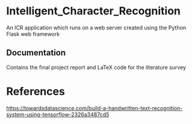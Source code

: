 # Intelligent_Character_Recognition
An ICR application which runs on a web server created using the Python Flask web framework

## Documentation
Contains the final project report and LaTeX code for the literature survey

# References
https://towardsdatascience.com/build-a-handwritten-text-recognition-system-using-tensorflow-2326a3487cd5
